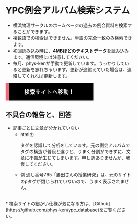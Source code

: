 <style>

/*まずはお決まりのボックスサイズ算出をborer-boxに */
*,
*:before,
*:after {
  -webkit-box-sizing: inherit;
  box-sizing: inherit;
}

html {
  -webkit-box-sizing: border-box;
  box-sizing: border-box;
  font-size: 62.5%;/*rem算出をしやすくするために*/
}

.btn,
a.btn,
button.btn {
  font-size: 1.6rem;
  font-weight: 700;
  line-height: 1.5;
  position: relative;
  display: inline-block;
  padding: 1rem 4rem;
  cursor: pointer;
  -webkit-user-select: none;
  -moz-user-select: none;
  -ms-user-select: none;
  user-select: none;
  -webkit-transition: all 0.3s;
  transition: all 0.3s;
  text-align: center;
  vertical-align: middle;
  text-decoration: none;
  letter-spacing: 0.1em;
  color: #212529;
  border-radius: 0.5rem;
}

a.btn-flat {
  overflow: hidden;
  padding: 1.5rem 6rem;
  color: #fff;
  border-radius: 0;
  background: #000;
}

a.btn-flat span {
  position: relative;
}

a.btn-flat:before {
  position: absolute;
  top: 0;
  left: 0;
  width: 100%;
  height: 100%;
  content: '';
  -webkit-transition: all .5s ease-in-out;
  transition: all .5s ease-in-out;
  -webkit-transform: translateX(-96%);
  transform: translateX(-96%);
  background: #eb6877;
}

a.btn-flat:hover:before {
  -webkit-transform: translateX(0%);
  transform: translateX(0%);
}
</style>


# YPC例会アルバム検索システム
* 横浜物理サークルのホームページの過去の例会資料を検索することができます。
* 複数語での検索はできません。単語の完全一致のみ検索できます。
* 初回読み込み時に、**4MBほどのテキストデータ**を読み込みます。通信環境には注意してください。
* 毎月、phys-kenが手動で更新しています。うっかりしていると更新を忘れちゃいます。更新が途絶えていた場合は、連絡してくれれば更新します。

<a href="https://phys-ken.github.io/ypc_database/index.html" class="btn btn-flat"><span>検索サイトへ移動！</span></a>

## 不具合の報告と、回答
* 記事ごとに文章が分かれていない
  * htmlの<p>タグを認識して分析をしています。元の例会アルバムでタグの構造が普段と違うと、うまく分割ができずに、文章に不備が生じてしまいます。申し訳ありませんが、我慢してください。
  * 例 通し番号765「勝田さんの授業研究」は、元のサイトのpタグが閉じられていないので、うまく表示されません。

<br>
* 検索サイトの細かい仕様が気になる方は、[Github](https://github.com/phys-ken/ypc_database)をご覧ください。